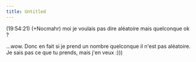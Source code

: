 ```yaml
---
title: Untitled
---
```


(19:54:21) (+Nocmahr) moi je voulais pas dire aléatoire mais quelconque ok ?

...wow. Donc en fait si je prend un nombre quelconque il n'est pas aléatoire.
Je sais pas ce que tu prends, mais j'en veux :)))

